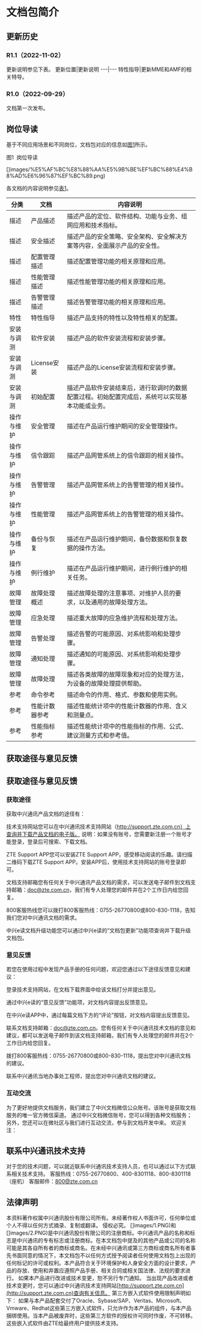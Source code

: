 # 文档包简介 
## 更新历史 
### R1.1（2022-11-02） 
更新说明参见下表。 
更新位置|更新说明
---|---
特性指导|更新MME和AMF的相关特导。
### R1.0（2022-09-29） 
文档第一次发布。 
## 岗位导读 


基于不同应用场景和不同岗位，文档包对应的信息如[图1](#concept1__%E6%96%87%E6%A1%A3%E5%8C%85%E7%BB%93%E6%9E%84-DD71C96E)所示。


图1  岗位导读


[]images/%E5%AF%BC%E8%88%AA%E5%9B%BE%EF%BC%88%E4%B8%AD%E6%96%87%EF%BC%89.png)



各文档的内容说明参见[表1](#concept1__%E6%96%87%E6%A1%A3%E5%86%85%E5%AE%B9%E8%AF%B4%E6%98%8E-F7377819)。


分类|文档|内容说明
---|---|---
描述|产品描述|描述产品的定位、软件结构、功能与业务、组网应用和技术指标。
描述|安全描述|描述产品的安全策略、安全架构、安全解决方案等内容，全面展示产品的安全性。
描述|配置管理描述|描述配置管理功能的相关原理和应用。
描述|性能管理描述|描述性能管理功能的相关原理和应用。
描述|告警管理描述|描述告警管理功能的相关原理和应用。
特性|特性指导|描述产品支持的特性以及特性相关的配置。
安装与调测|软件安装|描述产品的软件安装流程和安装步骤。
安装与调测|License安装|描述产品的License安装流程和安装步骤。
安装与调测|初始配置|描述产品软件安装结束后，进行软调时的数据配置过程。初始配置完成后，系统可以实现基本功能或业务。
操作与维护|安全管理|描述在产品运行维护期间的安全管理操作。
操作与维护|信令跟踪|描述产品网管系统上的信令跟踪的相关操作。
操作与维护|告警管理|描述产品网管系统上的告警管理的相关操作。
操作与维护|性能管理|描述产品网管系统上的告警管理的相关操作。
操作与维护|备份与恢复|描述在产品运行维护期间，备份数据和恢复数据的操作方法。
操作与维护|例行维护|描述在产品运行维护期间，进行例行维护的相关任务。
故障管理|故障处理概述|描述故障处理的注意事项、对维护人员的要求，以及通用的故障处理方法。
故障管理|应急处理|描述重大故障的应急维护流程和处理方法。
故障管理|告警处理|描述告警的可能原因、对系统影响和处理步骤。
故障管理|通知处理|描述通知的可能原因、对系统影响和处理步骤。
故障管理|故障处理|描述各类故障的故障现象和对应的处理方法，为设备的故障处理提供帮助。
参考|命令参考|描述命令的作用、格式、参数和使用实例。
参考|性能计数器参考|描述性能统计项中的性能计数器的作用、含义和测量点。
参考|性能指标参考|描述性能统计项中的性能指标的作用、公式、建议测量方式和参考值。


## 获取途径与意见反馈 
## 获取途径与意见反馈 


### 获取途径 
获取中兴通讯产品文档的途径有： 

 
技术支持网站您可以在中兴通讯技术支持网站（http://support.zte.com.cn）上查询并下载产品文档的电子版。 说明：如果没有账号，您需要新注册一个账号才能登录，登录后可搜索、下载文档。 

 
ZTE Support APP您可以安装ZTE Support APP，感受移动阅读的乐趣。请扫描二维码下载ZTE Support APP。安装APP后，使用技术支持网站的账号登录即可。 

 
文档支持邮箱您有任何关于中兴通讯产品文档的需求，可以发送电子邮件到文档支持邮箱：doc@zte.com.cn，我们有专人处理您的邮件并在2个工作日内给您回复。 

 
800客服热线您可以拨打800客服热线：0755-26770800或800-830-1118，告知我们您对中兴通讯文档的需求。 

 
中兴e读文档升级功能您可以通过中兴e读的“文档包更新”功能项查询并下载升级文档包。 

 


### 意见反馈 
若您在使用过程中发现产品手册的任何问题，欢迎您通过以下途径反馈意见和建议： 

 
登录技术支持网站，在文档下载界面中给该文档打分并提出意见。  

 
通过中兴e读的“意见反馈”功能项，对文档内容提出反馈意见。 

 
在中兴e读APP中，通过每篇文档下方的“评论”按钮，对文档内容提出反馈意见。 

 
联系文档支持邮箱：doc@zte.com.cn。您有任何关于中兴通讯技术文档的意见和建议，都可以发送电子邮件到该文档支持邮箱，我们有专人处理您的邮件并在2个工作日内给您回复。 

 
拨打800客服热线：0755-26770800或800-830-1118，提出您对中兴通讯文档的建议。 

 
联系中兴通讯当地办事处工程师，提出您对中兴通讯文档的建议。 

 


### 互动交流 
为了更好地提供文档服务，我们建立了中兴文档微信公众账号。该账号是获取文档服务的唯一官方微信渠道。 
通过中兴文档微信账号，您可以得到各种文档服务；另外，您还可以在微社区与我们进行互动交流，参与到文档开发中来。 
欢迎关注： 
 


## 联系中兴通讯技术支持 
对于您的技术问题，可以就近联系中兴通讯技术支持人员，也可以通过以下方式联系相关技术支持。 
客服热线：0755-26770800、400-8301118、800-8301118（座机） 
客服邮件：800@zte.com.cn 
## 法律声明 
本资料著作权属中兴通讯股份有限公司所有。未经著作权人书面许可，任何单位或个人不得以任何方式摘录、复制或翻译。 
侵权必究。 
[]images/1.PNG)和[]images/2.PNG)是中兴通讯股份有限公司的注册商标。中兴通讯产品的名称和标志是中兴通讯的专有标志或注册商标。在本文档包中提及的其他产品或公司的名称可能是其各自所有者的商标或商名。在未经中兴通讯或第三方商标或商名所有者事先书面同意的情况下，本文档包不以任何方式授予阅读者任何使用文档包上出现的任何标记的许可或权利。本产品符合关于环境保护和人身安全方面的设计要求，产品的存放、使用和弃置应遵照产品手册、相关合同或相关国法律、法规的要求进行。 
如果本产品进行改进或技术变更，恕不另行专门通知。 
当出现产品改进或者技术变更时，您可以通过中兴通讯技术支持网站[http://support.zte.com.cn](http://support.zte.com.cn)查询有关信息。
第三方嵌入式软件使用限制声明如下：
如果与本产品配套交付了Oracle、Sybase/SAP、Veritas、Microsoft、Vmware、Redhat这些第三方嵌入式软件，只允许作为本产品的组件，与本产品捆绑使用。当本产品被废弃时，这些第三方软件的授权许可同时作废，不可转移。这些嵌入式软件由ZTE给最终用户提供技术支持。 
